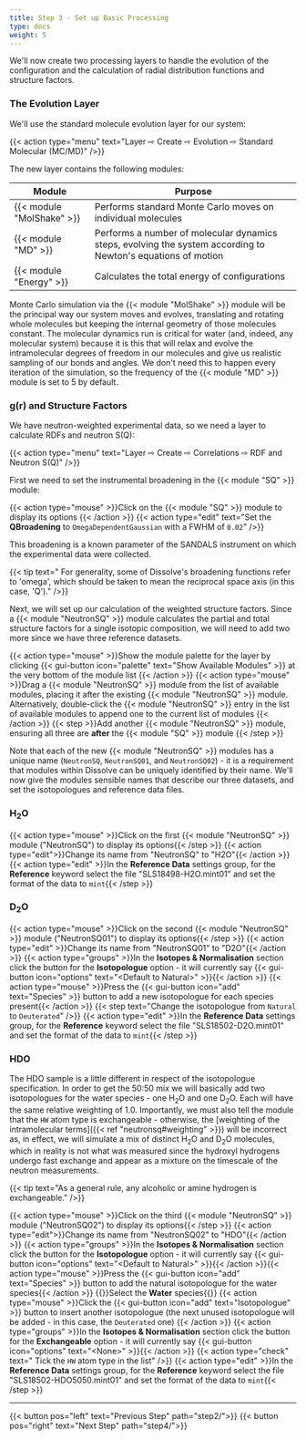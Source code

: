 ```yaml
---
title: Step 3 - Set up Basic Processing
type: docs
weight: 5
---
```



We'll now create two processing layers to handle the evolution of the configuration and the calculation of radial distribution functions and structure factors.

### The Evolution Layer

We'll use the standard molecule evolution layer for our system:

{{< action type="menu" text="Layer &#8680; Create &#8680; Evolution &#8680; Standard Molecular (MC/MD)" />}}


The new layer contains the following modules:

| Module | Purpose |
|--------|---------|
| {{< module "MolShake" >}} | Performs standard Monte Carlo moves on individual molecules |
| {{< module "MD" >}} | Performs a number of molecular dynamics steps, evolving the system according to Newton's equations of motion |
| {{< module "Energy" >}} | Calculates the total energy of configurations |

Monte Carlo simulation via the {{< module "MolShake" >}} module will be the principal way our system moves and evolves, translating and rotating whole molecules but keeping the internal geometry of those molecules constant. The molecular dynamics run is critical for water (and, indeed, any molecular system) because it is this that will relax and evolve the intramolecular degrees of freedom in our molecules and give us realistic sampling of our bonds and angles. We don't need this to happen every iteration of the simulation, so the frequency of the {{< module "MD" >}} module is set to 5 by default.

### g(r) and Structure Factors

We have neutron-weighted experimental data, so we need a layer to calculate RDFs and neutron S(Q):

{{< action type="menu" text="Layer &#8680; Create &#8680; Correlations &#8680; RDF and Neutron S(Q)" />}}

First we need to set the instrumental broadening in the {{< module "SQ" >}} module:

{{< action type="mouse" >}}Click on the {{< module "SQ" >}} module to display its options {{< /action >}}
{{< action type="edit" text="Set the **QBroadening** to `OmegaDependentGaussian` with a FWHM of `0.02`" />}}

This broadening is a known parameter of the SANDALS instrument on which the experimental data were collected.

{{< tip text=" For generality, some of Dissolve's broadening functions refer to 'omega', which should be taken to mean the reciprocal space axis (in this case, 'Q')." />}}

Next, we will set up our calculation of the weighted structure factors. Since a {{< module "NeutronSQ" >}} module calculates the partial and total structure factors for a single isotopic composition, we will need to add two more since we have three reference datasets.

{{< action type="mouse" >}}Show the module palette for the layer by clicking {{< gui-button icon="palette" text="Show Available Modules" >}} at the very bottom of the module list {{< /action >}}
{{< action type="mouse" >}}Drag a {{< module "NeutronSQ" >}} module from the list of available modules, placing it after the existing {{< module "NeutronSQ" >}} module. Alternatively, double-click the {{< module "NeutronSQ" >}} entry in the list of available modules to append one to the current list of modules {{< /action >}}
{{< step >}}Add another {{< module "NeutronSQ" >}} module, ensuring all three are **after** the {{< module "SQ" >}} module {{< /step >}}

Note that each of the new {{< module "NeutronSQ" >}} modules has a unique name (`NeutronSQ`, `NeutronSQ01`, and `NeutronSQ02`) - it is a requirement that modules within Dissolve can be uniquely identified by their name. We'll now give the modules sensible names that describe our three datasets, and set the isotopologues and reference data files.

### H<sub>2</sub>O

{{< action type="mouse" >}}Click on the first {{< module "NeutronSQ" >}} module ("NeutronSQ") to display its options{{< /step >}}
{{< action type="edit">}}Change its name from "NeutronSQ" to "H2O"{{< /action >}}
{{< action type="edit" >}}In the **Reference Data** settings group, for the **Reference** keyword select the file "SLS18498-H2O.mint01" and set the format of the data to `mint`{{< /step >}}

### D<sub>2</sub>O

{{< action type="mouse" >}}Click on the second {{< module "NeutronSQ" >}} module ("NeutronSQ01") to display its options{{< /step >}}
{{< action type="edit" >}}Change its name from "NeutronSQ01" to "D2O"{{< /action >}}
{{< action type="groups" >}}In the **Isotopes & Normalisation** section click the button for the **Isotopologue** option - it will currently say {{< gui-button icon="options" text="&lt;Default to Natural&gt;" >}}{{< /action >}}
{{< action type="mouse" >}}Press the {{< gui-button icon="add" text="Species" >}} button to add a new isotopologue for each species present{{< /action >}}
{{< step text="Change the isotopologue from `Natural` to `Deuterated`" />}}
{{< action type="edit" >}}In the **Reference Data** settings group, for the **Reference** keyword select the file "SLS18502-D2O.mint01" and set the format of the data to `mint`{{< /step >}}

### HDO

The HDO sample is a little different in respect of the isotopologue specification. In order to get the 50:50 mix we will basically add two isotopologues for the water species - one H<sub>2</sub>O and one D<sub>2</sub>O. Each will have the same relative weighting of 1.0. Importantly, we must also tell the module that the `HW` atom type is exchangeable - otherwise, the [weighting of the intramolecular terms]({{< ref "neutronsq#weighting" >}}) will be incorrect as, in effect, we will simulate a mix of distinct H<sub>2</sub>O and D<sub>2</sub>O molecules, which in reality is not what was measured since the hydroxyl hydrogens undergo fast exchange and appear as a mixture on the timescale of the neutron measurements.

{{< tip text="As a general rule, any alcoholic or amine hydrogen is exchangeable." />}}

{{< action type="mouse" >}}Click on the third {{< module "NeutronSQ" >}} module ("NeutronSQ02") to display its options{{< /step >}}
{{< action type="edit">}}Change its name from "NeutronSQ02" to "HDO"{{< /action >}}
{{< action type="groups" >}}In the **Isotopes & Normalisation** section click the button for the **Isotopologue** option - it will currently say {{< gui-button icon="options" text="&lt;Default to Natural&gt;" >}}{{< /action >}}{{< action type="mouse" >}}Press the {{< gui-button icon="add" text="Species" >}} button to add the natural isotopologue for the water species{{< /action >}}
{{<action type="mouse">}}Select the **Water** species{{</action>}}
{{< action type="mouse" >}}Click the {{< gui-button icon="add" text="Isotopologue" >}} button to insert another isotopologue (the next unused isotopologue will be added - in this case, the `Deuterated` one) {{< /action >}}
{{< action type="groups" >}}In the **Isotopes & Normalisation** section click the button for the **Exchangeable** option - it will currently say {{< gui-button icon="options" text="&lt;None&gt;" >}}{{< /action >}}
{{< action type="check" text=" Tick the `HW` atom type in the list" />}}
{{< action type="edit" >}}In the **Reference Data** settings group, for the **Reference** keyword select the file "SLS18502-HDO5050.mint01" and set the format of the data to `mint`{{< /step >}}

* * *
{{< button pos="left" text="Previous Step" path="step2/">}}
{{< button pos="right" text="Next Step" path="step4/">}}
